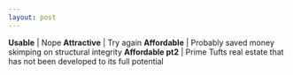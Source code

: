 ```yaml
---
layout: post
---
```



**Usable** | Nope
**Attractive** | Try again
**Affordable** | Probably saved money skimping on structural integrity 
**Affordable pt2** | Prime Tufts real estate that has not been developed to its full potential
